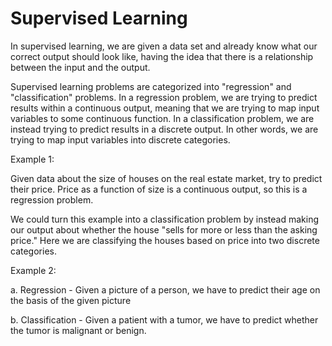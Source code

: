 # Supervised Learning

In supervised learning, we are given a data set and already know what our
correct output should look like, having the idea that there is a relationship
between the input and the output.

Supervised learning problems are categorized into "regression" and
"classification" problems. In a regression problem, we are trying to predict
results within a continuous output, meaning that we are trying to map input
variables to some continuous function. In a classification problem, we are
instead trying to predict results in a discrete output. In other words, we
are trying to map input variables into discrete categories.

Example 1:

Given data about the size of houses on the real estate market, try to predict
their price. Price as a function of size is a continuous output, so this is a
regression problem.

We could turn this example into a classification problem by instead making our
output about whether the house "sells for more or less than the asking price."
Here we are classifying the houses based on price into two discrete categories.

Example 2:

  a. Regression - Given a picture of a person, we have to predict their age on
     the basis of the given picture

  b. Classification - Given a patient with a tumor, we have to predict whether
     the tumor is malignant or benign.
